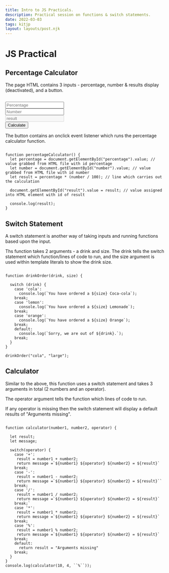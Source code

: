 ```yaml
---
title: Intro to JS Practicals.
description: Practical session on functions & switch statements.
date: 2022-03-03
tags: kitjp
layout: layouts/post.njk
---
```


# JS Practical

## Percentage Calculator

The page HTML contains 3 inputs - percentage, number & results display (deactivated), and a button.

<pre><code>
<input type="text" id="percentage" placeholder="Percentage">
<input type="text" id="number" placeholder="Number">
<input type="text" id="result" placeholder="result" disabled>
<button onclick="percentageCalculator()">Calculate</button>
</code></pre>

The button contains an onclick event listener which runs the percentage calculator function.

<pre><code>
function percentageCalculator() {
  let percentage = document.getElementById("percentage").value; // value grabbed from HTML file with id percentage
  let number = document.getElementById("number").value; // value grabbed from HTML file with id number
  let result = percentage * (number / 100); // line which carries out the calculation
  
  document.getElementById("result").value = result; // value assigned into HTML element with id of result
  
  console.log(result);
}
</code></pre>

## Switch Statement

A switch statement is another way of taking inputs and running functions based upon the input.

Ths function takes 2 arguments - a drink and size. The drink tells the switch statement which function/lines of code to run, and the size argument is used within template literals to show the drink size.

<pre><code>
function drinkOrder(drink, size) {
  
  switch (drink) {
    case 'cola':
      console.log(`You have ordered a ${size} Coca-cola`);
    break;
    case 'lemon':
      console.log(`You have ordered a ${size} Lemonade`);
    break;
    case 'orange':
      console.log(`You have ordered a ${size} Orange`);
    break;
    default:
      console.log(`Sorry, we are out of ${drink}.`);
    break;
  }
}

drinkOrder("cola", "large");
</code></pre>

## Calculator

Similar to the above, this function uses a switch statement and takes 3 arguments in total (2 numbers and an operator).

The operator argument tells the function which lines of code to run.

If any operator is missing then the switch statement will display a default results of "Arguments missing".

<pre><code>
function calculator(number1, number2, operator) {
  
  let result;
  let message;
  
  switch(operator) {
    case '+':
     result = number1 + number2;
     return message =`${number1} ${operator} ${number2} = ${result}`
    break;
    case '-':
     result = number1 - number2;
     return message =`${number1} ${operator} ${number2} = ${result}``
    break;
    case '/':
     result = number1 / number2;
     return message =`${number1} ${operator} ${number2} = ${result}`
    break;`
    case '*':
     result = number1 * number2;
     return message =`${number1} ${operator} ${number2} = ${result}`
    break;
    case '%':
     result = number1 % number2;
     return message =`${number1} ${operator} ${number2} = ${result}`
    break;
    default:
      return result = "Arguments missing"
    break;
  }
}
console.log(calculator(10, 4, ``%``));
</code></pre>
